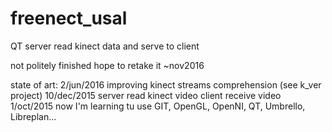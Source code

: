 # freenect_usal

QT server read kinect data and serve to client

not politely finished hope to retake it ~nov2016

state of art:
2/jun/2016
		improving kinect streams comprehension (see k_ver project)
10/dec/2015
		server read kinect video
		client receive video
1/oct/2015
        now I'm learning tu use GIT, OpenGL, OpenNI, QT, Umbrello, Libreplan...

